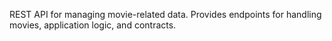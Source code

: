 REST API for managing movie-related data. Provides endpoints for handling movies, application logic, and contracts.
